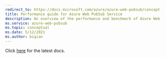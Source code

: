 ```yaml
---
redirect_to: https://docs.microsoft.com/azure/azure-web-pubsub/concept-performance
title: Performance guide for Azure Web PubSub Service
description: An overview of the performance and benchmark of Azure Web PubSub Service. Key metrics to consider when planning the capacity.
ms.service: azure-web-pubsub
ms.topic: conceptual
ms.date: 5/12/2021
ms.author: biqian
---
```

Click [here](https://docs.microsoft.com/azure/azure-web-pubsub/concept-performance) for the latest docs.
